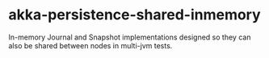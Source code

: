 akka-persistence-shared-inmemory
================================

In-memory Journal and Snapshot implementations designed so they can also be shared between nodes in multi-jvm tests.
